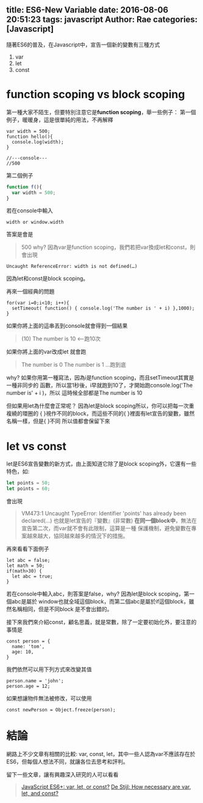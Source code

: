 title: ES6-New Variable
date: 2016-08-06 20:51:23
tags: javascript
Author: Rae
categories: [Javascript]
---

隨著ES6的普及，在Javascript中，宣告一個新的變數有三種方式
1. var
2. let
3. const

# function scoping vs block scoping
第一種大家不陌生，但要特別注意它是**function scoping**，舉一些例子：
第一個例子，暖暖身，這是很單純的用法，不再解釋
```
var width = 500;
function hello(){
  console.log(width);
}

//---console---
//500
```
第二個例子
```javascript
function f(){
  var width = 500;
}
```
若在console中輸入
```
width or window.width
```
答案是會是
> 500
why? 因為var是function scoping，我們若把var換成let和const，則會出現
```
Uncaught ReferenceError: width is not defined(…)
```
因為let和const是block scoping。

再來一個經典的問題
```
for(var i=0;i<10; i++){
  setTimeout( function() { console.log('The number is ' + i) },1000);
}
```
如果你將上面的這串丟到console就會得到一個結果
> (10) The number is 10 <--跑10次

如果你將上面的var改成let
就會跑
> The number is 0
> The number is 1
> ...跑到底

why? 如果你用第一種寫法，因為i是function scoping，而且setTimeout其實是一種非同步的
函數，所以當1秒後，i早就跑到10了，才開始跑console.log('The number is' + i )，所以
這時候全部都是The number is 10

但如果用let為什麼會正常呢？ 因為let是block scoping所以，你可以把每一次重複繞的環圈的
{ }視作不同的block，而這些不同的{ }裡面有let宣告的變數，雖然名稱一樣，但是{ }不同
所以值都會保留下來

# let vs const
let是ES6宣告變數的新方式，由上面知道它除了是block scoping外，它還有一些特色，如:
```javascript
let points = 50;
let points = 60;
```
會出現
> VM473:1 Uncaught TypeError: Identifier 'points' has already been declared(…)
也就是let宣告的『變數』(非常數) **在同一個block中**，無法在宣告第二次，而var就不會有此限制，這算是一種
保護機制，避免變數在專案越來越大，協同越來越多的情況下的措施。

再來看看下面例子
```
let abc = false;
let math = 50;
if(math>30) {
  let abc = true;
}
```
若在console中輸入abc，則答案是false，why? 因為let是block scoping，第一個abc是屬於
window也就全域這個block，而第二個abc是屬於if這個block，雖然名稱相同，但是不同block
是不會出錯的。

接下來我們來介紹const，顧名思義，就是常數，除了一定要初始化外，要注意的事情是
```
const person = {
  name: 'tom',
  age: 10,
}
```
我們依然可以用下列方式來改變其值
```
person.name = 'john';
person.age = 12;
```
如果想讓物件無法被修改，可以使用
```
const newPerson = Object.freeze(person);
```

# 結論
網路上不少文章有相關的比較: var, const, let，其中一些人認為var不應該存在於
ES6，但每個人想法不同，就讓各位去思考和評判。

留下一些文章，讓有興趣深入研究的人可以看看
> [JavaScript ES6+: var, let, or const?](https://medium.com/javascript-scene/javascript-es6-var-let-or-const-ba58b8dcde75#.jbsmngybz)
> [De Stijl: How necessary are var, let, and const?](http://raganwald.com/2015/05/30/de-stijl.html)
